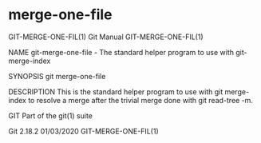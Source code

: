  # merge-one-file 
GIT-MERGE-ONE-FIL(1)                                                                              Git Manual                                                                             GIT-MERGE-ONE-FIL(1)

NAME
       git-merge-one-file - The standard helper program to use with git-merge-index

SYNOPSIS
       git merge-one-file

DESCRIPTION
       This is the standard helper program to use with git merge-index to resolve a merge after the trivial merge done with git read-tree -m.

GIT
       Part of the git(1) suite

Git 2.18.2                                                                                        01/03/2020                                                                             GIT-MERGE-ONE-FIL(1)
